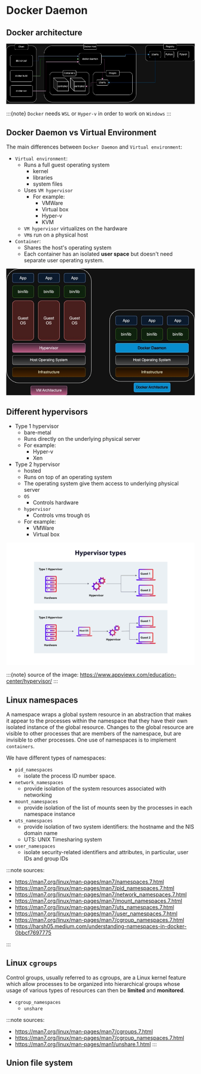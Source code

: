 # Docker Daemon

## Docker architecture

![Docker architecture](figures/docker_architecture.jpg)


:::{note}
`Docker` needs `WSL` or `Hyper-v` in order to work on `Windows`
:::

## Docker Daemon vs Virtual Environment

The main differences between `Docker Daemon` and
`Virtual environment`:

* `Virtual environment`:
    * Runs a full guest operating system
        * kernel
        * libraries
        * system files
    * Uses `VM hypervisor`
        * For example:
            * VMWare
            * Virtual box
            * Hyper-v
            * KVM
    * `VM hypervisor` virtualizes on the hardware
    * `VM`s run on a physical host
* `Container`:
    * Shares the host's operating system
    * Each container has an isolated **user space** but doesn't need
      separate user operating system.

![dockerd vs vm](figures/docker_vs_vm.jpg)

## Different hypervisors

* Type 1 hypervisor
    * bare-metal
    * Runs directly on the underlying physical server
    * For example:
        * Hyper-v
        * Xen
* Type 2 hypervisor
    * hosted
    * Runs on top of an operating system
    * The operating system give them access to underlying physical server
    * `OS`
        * Controls hardware
    * `hypervisor`
        * Controls vms trough `OS`
    * For example:
        * VMWare
        * Virtual box

![different hypervisors](figures/hypervisor-types.png)

:::{note}
source of the image: https://www.appviewx.com/education-center/hypervisor/
:::

## Linux namespaces

<!--
https://harsh05.medium.com/understanding-namespaces-in-docker-0bbcf7697775

Namespaces provide a layer of isolation. 
Namespaces are a feature of Linux Kernel that partition kernel resources
in a way that one set of processes one set of resources while
another set of processes sees a different set of resources.

-->

A namespace wraps a global system resource in an abstraction that
makes it appear to the processes within the namespace that they
have their own isolated instance of the global resource.  Changes
to the global resource are visible to other processes that are
members of the namespace, but are invisible to other processes.
One use of namespaces is to implement `containers`.

We have different types of namespaces:

* `pid_namespaces` 
  * isolate the process ID number space.
* `network_namespaces`
  * provide isolation of the system resources associated with networking 
* `mount_namespaces` 
  * provide isolation of the list of mounts seen by the processes in each namespace instance 
* `uts_namespaces`
  * provide isolation of two system identifiers: the hostname and the NIS domain name 
  * UTS: UNIX Timesharing system
* `user_namespaces`
  * isolate security-related identifiers and attributes, in particular, user IDs and group IDs 



:::note
sources:
* https://man7.org/linux/man-pages/man7/namespaces.7.html
* https://man7.org/linux/man-pages/man7/pid_namespaces.7.html 
* https://man7.org/linux/man-pages/man7/network_namespaces.7.html
* https://man7.org/linux/man-pages/man7/mount_namespaces.7.html 
* https://man7.org/linux/man-pages/man7/uts_namespaces.7.html
* https://man7.org/linux/man-pages/man7/user_namespaces.7.html
* https://man7.org/linux/man-pages/man7/cgroup_namespaces.7.html 
* https://harsh05.medium.com/understanding-namespaces-in-docker-0bbcf7697775

:::

## Linux `cgroups`

Control groups, usually referred to as cgroups, are a Linux
kernel feature which allow processes to be organized into
hierarchical groups whose usage of various types of resources can
then be **limited** and **monitored**.

* `cgroup_namespaces`  
    * `unshare`


:::note
sources:
* https://man7.org/linux/man-pages/man7/cgroups.7.html 
* https://man7.org/linux/man-pages/man7/cgroup_namespaces.7.html 
* https://man7.org/linux/man-pages/man1/unshare.1.html 
:::

## Union file system

